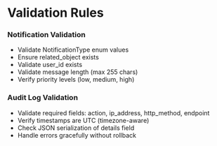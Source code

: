 # Validation Rules

### Notification Validation
- Validate NotificationType enum values
- Ensure related_object exists
- Validate user_id exists
- Validate message length (max 255 chars)
- Verify priority levels (low, medium, high)

### Audit Log Validation
- Validate required fields: action, ip_address, http_method, endpoint
- Verify timestamps are UTC (timezone-aware)
- Check JSON serialization of details field
- Handle errors gracefully without rollback

